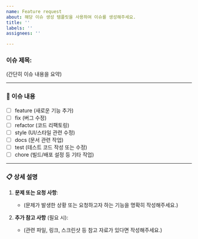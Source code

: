 ```yaml
---
name: Feature request
about: 해당 이슈 생성 템플릿을 사용하여 이슈를 생성해주세요.
title: ''
labels: ''
assignees: ''

---
```


### 이슈 제목:
(간단히 이슈 내용을 요약)

---

### 📌 이슈 내용
- [ ] feature (새로운 기능 추가)
- [ ] fix (버그 수정)
- [ ] refactor (코드 리팩토링)
- [ ] style (UI/스타일 관련 수정)
- [ ] docs (문서 관련 작업)
- [ ] test (테스트 코드 작성 또는 수정)
- [ ] chore (빌드/배포 설정 등 기타 작업)

---

### 📋 상세 설명
1. **문제 또는 요청 사항**:  
   - (문제가 발생한 상황 또는 요청하고자 하는 기능을 명확히 작성해주세요.)

2. **추가 참고 사항** (필요 시):  
   - (관련 파일, 링크, 스크린샷 등 참고 자료가 있다면 작성해주세요.)
